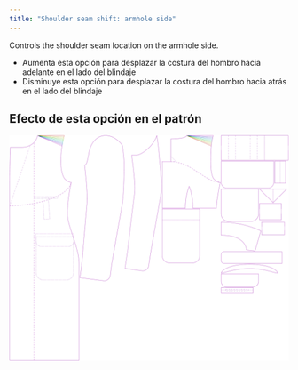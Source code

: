```yaml
---
title: "Shoulder seam shift: armhole side"
---
```


Controls the shoulder seam location on the armhole side.

- Aumenta esta opción para desplazar la costura del hombro hacia adelante en el lado del blindaje
- Disminuye esta opción para desplazar la costura del hombro hacia atrás en el lado del blindaje

## Efecto de esta opción en el patrón

![This image shows the effect of this option by superimposing several variants that have a different value for this option](carlton_s3armhole_sample.svg "Effect of this option on the pattern")
